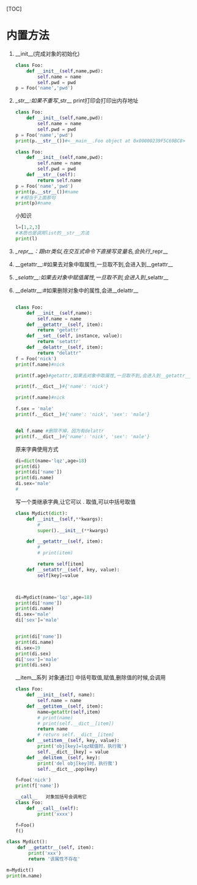 [TOC]

# 内置方法

1. \_\_init\_\_(完成对象的初始化)

   ```python
   class Foo:
       def __init__(self,name,pwd):
           self.name = name
           self.pwd = pwd
   p = Foo('name','pwd')
   ```

2. _\_str\_\_:如果不重写_\_str\_\_  print打印会打印出内存地址

   ```python
   class Foo:
       def __init__(self,name,pwd):
           self.name = name
           self.pwd = pwd
   p = Foo('name','pwd')
   print(p.__str__())#<__main__.Foo object at 0x00000239F5C69BC8>
   
   ```

   ```python
   class Foo:
       def __init__(self,name,pwd):
           self.name = name
           self.pwd = pwd
       def __str__(self):
           return self.name
   p = Foo('name','pwd')
   print(p.__str__())#name
   # #相当于上面那句
   print(p)#name
   ```

   小知识

   ```python
   l=[1,2,3]
   #本质也是调用list的__str__方法
   print(l)
   ```

   

3. _\_repr\_\_：跟str类似,在交互式命令下直接写变量名,会执行_\_repr\_\_

   

4. _\_getattr\_\_:#如果去对象中取属性,一旦取不到,会进入到\_\_getattr\_\_

5. _\_selattr\_\_:如果去对象中赋值属性,一旦取不到,会进入到_\_selattr\_\_

6. _\_delattr\_\_:#如果删除对象中的属性,会进\_\_delattr\_\_

   ```python
   
   class Foo:
       def __init__(self,name):
           self.name = name
       def __getattr__(self, item):
           return 'getattr'
       def __set__(self, instance, value):
           return 'setattr'
       def __delattr__(self, item):
           return "delattr"
   f = Foo('nick')
   print(f.name)#nick
   
   print(f.age)#getattr,如果去对象中取属性,一旦取不到,会进入到__getattr__
   
   print(f.__dict__)#{'name': 'nick'}
   
   print(f.name)#nick
   
   f.sex = 'male'
   print(f.__dict__)#{'name': 'nick', 'sex': 'male'}
   
   
   del f.name #删除不掉，因为有delattr
   print(f.__dict__)#{'name': 'nick', 'sex': 'male'}
   ```

   原来字典使用方式

   ```python
   di=dict(name='lqz',age=18)
   print(di)
   print(di['name'])
   print(di.name)
   di.sex='male'
   #
   ```

   写一个类继承字典,让它可以 . 取值,可以中括号取值

   ```python
   class Mydict(dict):
       def __init__(self,**kwargs):
           #
           super().__init__(**kwargs)
   
       def __getattr__(self, item):
           #
           # print(item)
   
           return self[item]
       def __setattr__(self, key, value):
           self[key]=value
   
   
   
   di=Mydict(name='lqz',age=18)
   print(di['name'])
   print(di.name)
   di.sex='male'
   di['sex']='male'
   
   
   print(di['name'])
   print(di.name)
   di.sex=19
   print(di.sex)
   di['sex']='male'
   print(di.sex)
   
   
   ```

   \_\_item\_\_系列  对象通过[] 中括号取值,赋值,删除值的时候,会调用

   ```python
   class Foo:
       def __init__(self, name):
           self.name = name
       def __getitem__(self, item):
           name=getattr(self,item)
           # print(name)
           # print(self.__dict__[item])
           return name
           # return self.__dict__[item]
       def __setitem__(self, key, value):
           print('obj[key]=lqz赋值时，执行我')
           self.__dict__[key] = value
       def __delitem__(self, key):
           print('del obj[key]时，执行我')
           self.__dict__.pop(key)
   
   f=Foo('nick')
   print(f['name'])
   
   __call__   对象加括号会调用它
   class Foo:
       def __call__(self):
           print('xxxx')
   
   f=Foo()
   f()
   ```

   

   

```python
class Mydict():
    def __getattr__(self, item):
        print('xxx')
        return '该属性不存在'

m=Mydict()
print(m.name)
```

